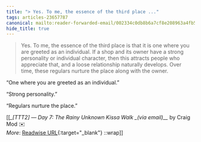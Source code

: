 ```yaml
---
title: "> Yes. To me, the essence of the third place ..."
tags: articles-23657787
canonical: mailto:reader-forwarded-email/002334c0db8b6a7cf8e208963a4fb545
hide_title: true
---
```


> Yes. To me, the essence of the third place is that it is one where you are greeted as an individual. If a shop and its owner have a strong personality or individual character, then this attracts people who appreciate that, and a loose relationship naturally develops. Over time, these regulars nurture the place along with the owner.

“One where you are greeted as an individual.”

“Strong personality.”

“Regulars nurture the place.”


[[<cite>_[TTT2] — Day 7: The Rainy Unknown Kissa Walk _(via email)__</cite> by Craig Mod ✉️<br>
_More_: [Readwise URL](https://readwise.io/open/463141489){:target="_blank"}
::wrap]]